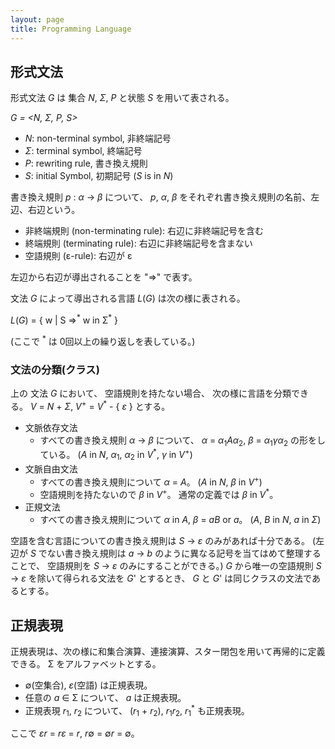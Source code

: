 ```yaml
---
layout: page
title: Programming Language
---
```


## 形式文法

形式文法 _G_ は 集合 _N_, _&Sigma;_, _P_ と状態 _S_ を用いて表される。

_G = <N, &Sigma;, P, S>_

* _N_: non-terminal symbol, 非終端記号
* _&Sigma;_: terminal symbol, 終端記号
* _P_: rewriting rule, 書き換え規則
* _S_: initial Symbol, 初期記号 (_S_ is in _N_)

書き換え規則 _p_ : _&alpha;_ -> _&beta;_ について、 _p_, _&alpha;_, _&beta;_ をそれぞれ書き換え規則の名前、左辺、右辺という。

* 非終端規則 (non-terminating rule): 右辺に非終端記号を含む
* 終端規則 (terminating rule): 右辺に非終端記号を含まない
* 空語規則 (&epsilon;-rule): 右辺が &epsilon;

左辺から右辺が導出されることを "=>" で表す。

文法 _G_ によって導出される言語 _L_(_G_) は次の様に表される。

_L_(_G_) = { w | S =><sup>\*</sup> w in &Sigma;<sup>\*</sup> }

(ここで <sup>\*</sup> は 0回以上の繰り返しを表している。)

### 文法の分類(クラス)

上の 文法 _G_ において、 空語規則を持たない場合、 次の様に言語を分類できる。 _V_ = _N_ + _&Sigma;_, _V_<sup>+</sup> = _V_<sup>\*</sup> - { _&epsilon;_ } とする。

* 文脈依存文法
    * すべての書き換え規則 _&alpha;_ -> _&beta;_ について、 _&alpha;_ = _&alpha;_<sub>1</sub>_A&alpha;_<sub>2</sub>, _&beta;_ = _&alpha;_<sub>1</sub>_&gamma;&alpha;_<sub>2</sub> の形をしている。 (_A_ in _N_, _&alpha;_<sub>1</sub>, _&alpha;_<sub>2</sub> in _V_<sup>\*</sup>, _&gamma;_ in _V_<sup>+</sup>)
* 文脈自由文法
    * すべての書き換え規則について _&alpha;_ = _A_。 (_A_ in _N_, _&beta;_ in _V_<sup>+</sup>)
    * 空語規則を持たないので _&beta;_ in _V_<sup>+</sup>。 通常の定義では  _&beta;_ in _V_<sup>\*</sup>。
* 正規文法
    * すべての書き換え規則について _&alpha;_ in _A_, _&beta;_ = _aB_ or _a_。 (_A_, _B_ in _N_, _a_ in _&Sigma;_)


空語を含む言語についての書き換え規則は _S_ -> _&epsilon;_ のみがあれば十分である。 (左辺が _S_ でない書き換え規則は _a_ -> _b_ のように異なる記号を当てはめて整理することで、 空語規則を _S_ -> _&epsilon;_ のみにすることができる。) _G_ から唯一の空語規則 _S_ -> _&epsilon;_ を除いて得られる文法を _G_' とするとき、 _G_ と _G_' は同じクラスの文法であるとする。 

## 正規表現

正規表現は、次の様に和集合演算、連接演算、スター閉包を用いて再帰的に定義できる。
&Sigma; をアルファベットとする。

* &empty;(空集合), _&epsilon;_(空語) は正規表現。
* 任意の _a_ &in; &Sigma; について、 _a_ は正規表現。
* 正規表現 _r_<sub>1</sub>, _r_<sub>2</sub> について、 (_r_<sub>1</sub> + _r_<sub>2</sub>), _r_<sub>1</sub>_r_<sub>2</sub>, _r_<sub>1</sub><sup>\*</sup> も正規表現。

ここで _&epsilon;r_ = _r&epsilon;_ = _r_, _r_&empty; = &empty;_r_ = &empty;。